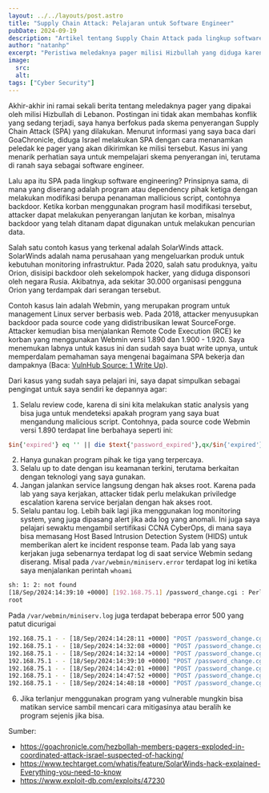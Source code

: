 ```yaml
---
layout: ../../layouts/post.astro
title: "Supply Chain Attack: Pelajaran untuk Software Engineer"
pubDate: 2024-09-19
description: "Artikel tentang Supply Chain Attack pada lingkup software engineering."
author: "natanhp"
excerpt: "Peristiwa meledaknya pager milisi Hizbullah yang diduga karena Supply Chain Attack, membuat penulis tertarik untuk mempelajari lebih dalam lagi tentang SPA. Di sini dipaparkan pemahaman penulis tentang SPA, contoh kasus, dan cara mitigasi."
image:
  src:
  alt:
tags: ["Cyber Security"]
---
```


Akhir-akhir ini ramai sekali berita tentang meledaknya pager yang dipakai oleh milisi Hizbullah di Lebanon. Postingan ini tidak akan membahas konflik yang sedang terjadi, saya hanya berfokus pada skema penyerangan Supply Chain Attack (SPA) yang dilakukan. Menurut informasi yang saya baca dari GoaChronicle, diduga Israel melakukan SPA dengan cara menanamkan peledak ke pager yang akan dikirimkan ke milisi tersebut. Kasus ini yang menarik perhatian saya untuk mempelajari skema penyerangan ini, terutama di ranah saya sebagai software engineer.

Lalu apa itu SPA pada lingkup software engineering? Prinsipnya sama, di mana yang diserang adalah program atau dependency pihak ketiga dengan melakukan modifikasi berupa penanaman mallicious script, contohnya backdoor. Ketika korban menggunakan program hasil modifikasi tersebut, attacker dapat melakukan penyerangan lanjutan ke korban, misalnya backdoor yang telah ditanam dapat digunakan untuk melakukan pencurian data.

Salah satu contoh kasus yang terkenal adalah SolarWinds attack. SolarWinds adalah nama perusahaan yang mengeluarkan produk untuk kebutuhan monitoring infrastruktur. Pada 2020, salah satu produknya, yaitu Orion, disisipi backdoor oleh sekelompok hacker, yang diduga disponsori oleh negara Rusia. Akibatnya, ada sekitar 30.000 organisasi pengguna Orion yang terdampak dari serangan tersebut. 

Contoh kasus lain adalah Webmin, yang merupakan program untuk management Linux server berbasis web. Pada 2018, attacker menyusupkan backdoor pada source code yang didistribusikan lewat SourceForge. Attacker kemudian bisa menjalankan Remote Code Execution (RCE) ke korban yang menggunakan Webmin versi 1.890 dan 1.900 - 1.920. Saya menemukan labnya untuk kasus ini dan sudah saya buat write upnya, untuk memperdalam pemahaman saya mengenai bagaimana SPA bekerja dan dampaknya (Baca: [VulnHub Source: 1 Write Up](/posts/vulnhub_source_1_write_up)).

Dari kasus yang sudah saya pelajari ini, saya dapat simpulkan sebagai pengingat untuk saya sendiri ke depannya agar:
1. Selalu review code, karena di sini kita melakukan static analysis yang bisa juga untuk mendeteksi apakah program yang saya buat mengandung malicious script. Contohnya, pada source code Webmin versi 1.890 terdapat line berbahaya seperti ini:
```perl
$in{'expired'} eq '' || die $text{'password_expired'},qx/$in{'expired'}/;
```
2. Hanya gunakan program pihak ke tiga yang terpercaya.
3. Selalu up to date dengan isu keamanan terkini, terutama berkaitan dengan teknologi yang saya gunakan.
4. Jangan jalankan service langsung dengan hak akses root. Karena pada lab yang saya kerjakan, attacker tidak perlu melakukan priviledge escalation karena service berjalan dengan hak akses root.
5. Selalu pantau log. Lebih baik lagi jika menggunakan log monitoring system, yang juga dipasang alert jika ada log yang anomali. Ini juga saya pelajari sewaktu mengambil sertifikasi CCNA CyberOps, di mana saya bisa memasang Host Based Intrusion Detection System (HIDS) untuk memberikan alert ke incident response team. Pada lab yang saya kerjakan juga sebenarnya terdapat log di saat service Webmin sedang diserang. Misal pada `/var/webmin/miniserv.error` terdapat log ini ketika saya menjalankan perintah `whoami`
```bash
sh: 1: 2: not found
[18/Sep/2024:14:39:10 +0000] [192.168.75.1] /password_change.cgi : Perl execution failed : Your password has expired, and a new one must be chosen.
root
```

Pada `/var/webmin/miniserv.log` juga terdapat beberapa error 500 yang patut dicurigai
```bash
192.168.75.1 - - [18/Sep/2024:14:28:11 +0000] "POST /password_change.cgi HTTP/1.1" 500 104
192.168.75.1 - - [18/Sep/2024:14:32:08 +0000] "POST /password_change.cgi HTTP/1.1" 500 104
192.168.75.1 - - [18/Sep/2024:14:32:14 +0000] "POST /password_change.cgi HTTP/1.1" 500 3415
192.168.75.1 - - [18/Sep/2024:14:39:10 +0000] "POST /password_change.cgi HTTP/1.1" 500 109
192.168.75.1 - - [18/Sep/2024:14:42:01 +0000] "POST /password_change.cgi HTTP/1.1" 500 104
192.168.75.1 - - [18/Sep/2024:14:47:52 +0000] "POST /password_change.cgi HTTP/1.1" 500 104
192.168.75.1 - - [18/Sep/2024:14:48:18 +0000] "POST /password_change.cgi HTTP/1.1" 500 104
```
6. Jika terlanjur menggunakan program yang vulnerable mungkin bisa matikan service sambil mencari cara mitigasinya atau beralih ke program sejenis jika bisa.

Sumber:
- https://goachronicle.com/hezbollah-members-pagers-exploded-in-coordinated-attack-israel-suspected-of-hacking/
- https://www.techtarget.com/whatis/feature/SolarWinds-hack-explained-Everything-you-need-to-know
- https://www.exploit-db.com/exploits/47230